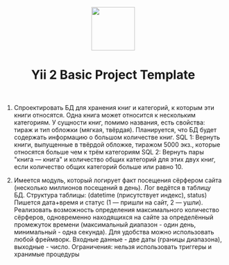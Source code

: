 <p align="center">
    <a href="https://github.com/yiisoft" target="_blank">
        <img src="https://avatars0.githubusercontent.com/u/993323" height="100px">
    </a>
    <h1 align="center">Yii 2 Basic Project Template</h1>
    <br>
</p>

1. Спроектировать БД для хранения книг и категорий, к которым эти книги относятся. Одна книга может относится к нескольким категориям. У сущности книг, помимо названия, есть свойства: тираж и тип обложки (мягкая, твёрдая). Планируется, что БД будет содержать информацию о большом количестве книг.
SQL 1: Вернуть книги, выпущенные в твёрдой обложке, тиражом 5000 экз., которые относятся больше чем к трём категориям
SQL 2: Вернуть пары "книга — книга" и количество общих категорий для этих двух книг, если количество общих категорий больше или равно 10.

2. Имеется модуль, который логирует факт посещения сёрфером сайта (несколько миллионов посещений в день). Лог ведётся в таблицу БД. Структура таблицы: (datetime (присутствует индекс), status) Пишется дата+время и статус (1 — пришли на сайт, 2 — ушли). Реализовать возможность определения максимального количество сёрферов, одновременно находящихся на сайте за определённый промежуток времени (максимальный диапазон - один день, минимальный - одна секунда). Для удобства можно использовать любой фреймворк. Входные данные - две даты (границы диапазона), выходные - число. Ограничения: нельзя использовать триггеры и хранимые процедуры
